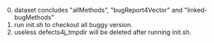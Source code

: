 0. dataset concludes "allMethods", "bugReport4Vector" and "linked-bugMethods"
1. run init.sh to checkout all buggy version.
2. useless defects4j_tmpdir will be deleted after running init.sh.